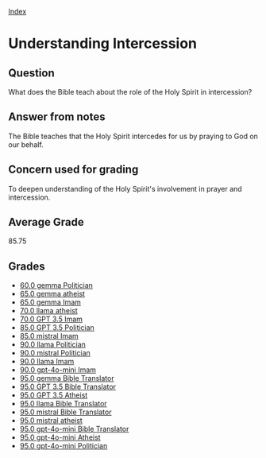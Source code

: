 
[Index](../index.md)
# Understanding Intercession
## Question
What does the Bible teach about the role of the Holy Spirit in intercession?

## Answer from notes
The Bible teaches that the Holy Spirit intercedes for us by praying to God on our behalf.

## Concern used for grading
To deepen understanding of the Holy Spirit's involvement in prayer and intercession.

## Average Grade
85.75

## Grades
 * [60.0 gemma Politician](../answers/gemma_Politician/Understanding_Intercession.md)
 * [65.0 gemma atheist](../answers/gemma_atheist/Understanding_Intercession.md)
 * [65.0 gemma Imam](../answers/gemma_Imam/Understanding_Intercession.md)
 * [70.0 llama atheist](../answers/llama_atheist/Understanding_Intercession.md)
 * [70.0 GPT 3.5 Imam](../answers/GPT_3.5_Imam/Understanding_Intercession.md)
 * [85.0 GPT 3.5 Politician](../answers/GPT_3.5_Politician/Understanding_Intercession.md)
 * [85.0 mistral Imam](../answers/mistral_Imam/Understanding_Intercession.md)
 * [90.0 llama Politician](../answers/llama_Politician/Understanding_Intercession.md)
 * [90.0 mistral Politician](../answers/mistral_Politician/Understanding_Intercession.md)
 * [90.0 llama Imam](../answers/llama_Imam/Understanding_Intercession.md)
 * [90.0 gpt-4o-mini Imam](../answers/gpt-4o-mini_Imam/Understanding_Intercession.md)
 * [95.0 gemma Bible Translator](../answers/gemma_Bible_Translator/Understanding_Intercession.md)
 * [95.0 GPT 3.5 Bible Translator](../answers/GPT_3.5_Bible_Translator/Understanding_Intercession.md)
 * [95.0 GPT 3.5 Atheist](../answers/GPT_3.5_Atheist/Understanding_Intercession.md)
 * [95.0 llama Bible Translator](../answers/llama_Bible_Translator/Understanding_Intercession.md)
 * [95.0 mistral Bible Translator](../answers/mistral_Bible_Translator/Understanding_Intercession.md)
 * [95.0 mistral atheist](../answers/mistral_atheist/Understanding_Intercession.md)
 * [95.0 gpt-4o-mini Bible Translator](../answers/gpt-4o-mini_Bible_Translator/Understanding_Intercession.md)
 * [95.0 gpt-4o-mini Atheist](../answers/gpt-4o-mini_Atheist/Understanding_Intercession.md)
 * [95.0 gpt-4o-mini Politician](../answers/gpt-4o-mini_Politician/Understanding_Intercession.md)
